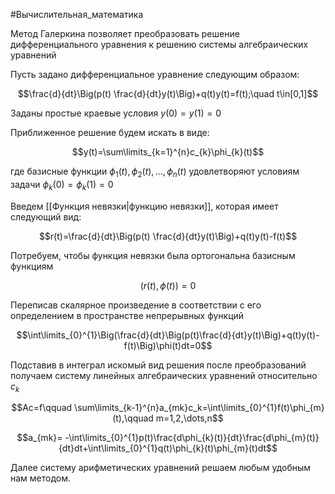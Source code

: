 #Вычислительная_математика 

Метод Галеркина позволяет преобразовать решение дифференциального уравнения к решению системы алгебраических уравнений

Пусть задано дифференциальное уравнение следующим образом:

$$\frac{d}{dt}\Big(p(t) \frac{d}{dt}y(t)\Big)+q(t)y(t)=f(t);\quad t\in[0,1]$$

Заданы простые краевые условия $y(0)=y(1)=0$

Приближенное решение будем искать в виде:

$$y(t)=\sum\limits_{k=1}^{n}c_{k}\phi_{k}(t)$$

где базисные функции $\phi_{1}(t),\phi_{2}(t),\dots,\phi_{n}(t)$ удовлетворяют условиям задачи $\phi_{k}(0)=\phi_{k}(1)=0$

Введем [[Функция невязки|функцию невязки]], которая имеет следующий вид:

$$r(t)=\frac{d}{dt}\Big(p(t) \frac{d}{dt}y(t)\Big)+q(t)y(t)-f(t)$$

Потребуем, чтобы функция невязки была ортогональна базисным функциям

$$(r(t), \phi(t))=0$$

Переписав скалярное произведение в соответствии с его определением в пространстве непрерывных функций

$$\int\limits_{0}^{1}\Big(\frac{d}{dt}\Big(p(t)\frac{d}{dt}y(t)\Big)+q(t)y(t)-f(t)\Big)\phi(t)dt=0$$

Подставив в интеграл искомый вид решения после преобразований получаем систему линейных алгебраических уравнений относительно $c_{k}$

$$Ac=f\qquad \sum\limits_{k-1}^{n}a_{mk}c_k=\int\limits_{0}^{1}f(t)\phi_{m}(t),\qquad m=1,2,\dots,n$$

$$a_{mk}= -\int\limits_{0}^{1}p(t)\frac{d\phi_{k}(t)}{dt}\frac{d\phi_{m}(t)}{dt}dt+\int\limits_{0}^{1}q(t)\phi_{k}(t)\phi_{m}(t)dt$$

Далее систему арифметических уравнений решаем любым удобным нам методом.

